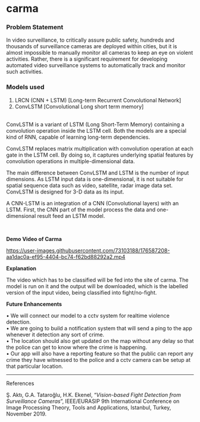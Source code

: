 # carma

### Problem Statement

In video surveillance, to critically assure public safety, hundreds and thousands of surveillance cameras are deployed within cities, but it is almost impossible to manually monitor all cameras to keep an eye on violent activities. Rather, there is a significant requirement for developing automated video surveillance systems to automatically track and monitor such activities.

### Models used
1. LRCN (CNN + LSTM) [Long-term Recurrent Convolutional Network]
2. ConvLSTM [Convolutional Long short term memory]

<br>
ConvLSTM is a variant of LSTM (Long Short-Term Memory) containing a convolution operation inside the LSTM cell. Both the models are a special kind of RNN, capable of learning long-term dependencies.

ConvLSTM replaces matrix multiplication with convolution operation at each gate in the LSTM cell. By doing so, it captures underlying spatial features by convolution operations in multiple-dimensional data.

The main difference between ConvLSTM and LSTM is the number of input dimensions. As LSTM input data is one-dimensional, it is not suitable for spatial sequence data such as video, satellite, radar image data set. ConvLSTM is designed for 3-D data as its input.

A CNN-LSTM is an integration of a CNN (Convolutional layers) with an LSTM. First, the CNN part of the model process the data and one-dimensional result feed an LSTM model. 


<br>

 **Demo Video of Carma**

https://user-images.githubusercontent.com/73103188/176587208-aa1dac0a-ef95-4404-bc74-f62bd88292a2.mp4

 **Explanation**
 
 The video which has to be classified will be fed into the site of carma. The model is run on it and the output will be downloaded, which is the labelled version of the input video, being classified into fight/no-fight.
 
 **Future Enhancements**

• We will connect our model to a cctv system for realtime violence detection.\
• We are going to build a notification system that will send a ping to the app whenever it detection any sort of crime.\
• The location should also get updated on the map without any delay so that the police can get to know where the crime is happening.\
• Our app will also have a reporting feature so that the public can report any crime they have witnessed to the police and a cctv camera can be setup at that particular location.

---

References

Ş. Aktı, G.A. Tataroğlu, H.K. Ekenel, “*Vision-based Fight Detection from Surveillance Cameras*”, IEEE/EURASIP 9th International Conference on Image Processing Theory, Tools and Applications, Istanbul, Turkey, November 2019.
